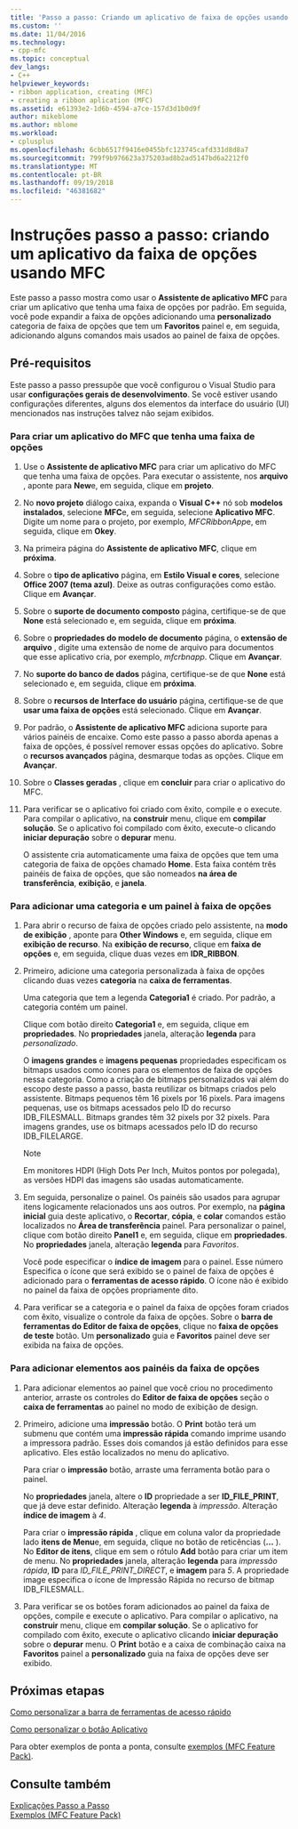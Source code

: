 ```yaml
---
title: 'Passo a passo: Criando um aplicativo de faixa de opções usando MFC | Microsoft Docs'
ms.custom: ''
ms.date: 11/04/2016
ms.technology:
- cpp-mfc
ms.topic: conceptual
dev_langs:
- C++
helpviewer_keywords:
- ribbon application, creating (MFC)
- creating a ribbon aplication (MFC)
ms.assetid: e61393e2-1d6b-4594-a7ce-157d3d1b0d9f
author: mikeblome
ms.author: mblome
ms.workload:
- cplusplus
ms.openlocfilehash: 6cbb6517f9416e0455bfc123745cafd331d8d8a7
ms.sourcegitcommit: 799f9b976623a375203ad8b2ad5147bd6a2212f0
ms.translationtype: MT
ms.contentlocale: pt-BR
ms.lasthandoff: 09/19/2018
ms.locfileid: "46381682"
---
```

# <a name="walkthrough-creating-a-ribbon-application-by-using-mfc"></a>Instruções passo a passo: criando um aplicativo da faixa de opções usando MFC

Este passo a passo mostra como usar o **Assistente de aplicativo MFC** para criar um aplicativo que tenha uma faixa de opções por padrão. Em seguida, você pode expandir a faixa de opções adicionando uma **personalizado** categoria de faixa de opções que tem um **Favoritos** painel e, em seguida, adicionando alguns comandos mais usados ao painel de faixa de opções.

## <a name="prerequisites"></a>Pré-requisitos

Este passo a passo pressupõe que você configurou o Visual Studio para usar **configurações gerais de desenvolvimento**. Se você estiver usando configurações diferentes, alguns dos elementos da interface do usuário (UI) mencionados nas instruções talvez não sejam exibidos.

### <a name="to-create-an-mfc-application-that-has-a-ribbon"></a>Para criar um aplicativo do MFC que tenha uma faixa de opções

1. Use o **Assistente de aplicativo MFC** para criar um aplicativo do MFC que tenha uma faixa de opções. Para executar o assistente, nos **arquivo** , aponte para **New**e, em seguida, clique em **projeto**.

1. No **novo projeto** diálogo caixa, expanda o **Visual C++** nó sob **modelos instalados**, selecione **MFC**e, em seguida, selecione  **Aplicativo MFC**. Digite um nome para o projeto, por exemplo, *MFCRibbonApp*e, em seguida, clique em **Okey**.

1. Na primeira página do **Assistente de aplicativo MFC**, clique em **próxima**.

1. Sobre o **tipo de aplicativo** página, em **Estilo Visual e cores**, selecione **Office 2007 (tema azul)**. Deixe as outras configurações como estão. Clique em **Avançar**.

1. Sobre o **suporte de documento composto** página, certifique-se de que **None** está selecionado e, em seguida, clique em **próxima**.

1. Sobre o **propriedades do modelo de documento** página, o **extensão de arquivo** , digite uma extensão de nome de arquivo para documentos que esse aplicativo cria, por exemplo, *mfcrbnapp*. Clique em **Avançar**.

1. No **suporte do banco de dados** página, certifique-se de que **None** está selecionado e, em seguida, clique em **próxima**.

1. Sobre o **recursos de Interface do usuário** página, certifique-se de que **usar uma faixa de opções** está selecionado. Clique em **Avançar**.

9. Por padrão, o **Assistente de aplicativo MFC** adiciona suporte para vários painéis de encaixe. Como este passo a passo aborda apenas a faixa de opções, é possível remover essas opções do aplicativo. Sobre o **recursos avançados** página, desmarque todas as opções. Clique em **Avançar**.

10. Sobre o **Classes geradas** , clique em **concluir** para criar o aplicativo do MFC.

11. Para verificar se o aplicativo foi criado com êxito, compile e o execute. Para compilar o aplicativo, na **construir** menu, clique em **compilar solução**. Se o aplicativo foi compilado com êxito, execute-o clicando **iniciar depuração** sobre o **depurar** menu.

     O assistente cria automaticamente uma faixa de opções que tem uma categoria de faixa de opções chamado **Home**. Esta faixa contém três painéis de faixa de opções, que são nomeados **na área de transferência**, **exibição**, e **janela**.

### <a name="to-add-a-category-and-panel-to-the-ribbon"></a>Para adicionar uma categoria e um painel à faixa de opções

1. Para abrir o recurso de faixa de opções criado pelo assistente, na **modo de exibição** , aponte para **Other Windows** e, em seguida, clique em **exibição de recurso**. Na **exibição de recurso**, clique em **faixa de opções** e, em seguida, clique duas vezes em **IDR_RIBBON**.

1. Primeiro, adicione uma categoria personalizada à faixa de opções clicando duas vezes **categoria** na **caixa de ferramentas**.

     Uma categoria que tem a legenda **Categoria1** é criado. Por padrão, a categoria contém um painel.

     Clique com botão direito **Categoria1** e, em seguida, clique em **propriedades**. No **propriedades** janela, alteração **legenda** para *personalizado*.

     O **imagens grandes** e **imagens pequenas** propriedades especificam os bitmaps usados como ícones para os elementos de faixa de opções nessa categoria. Como a criação de bitmaps personalizados vai além do escopo deste passo a passo, basta reutilizar os bitmaps criados pelo assistente. Bitmaps pequenos têm 16 pixels por 16 pixels. Para imagens pequenas, use os bitmaps acessados pelo ID do recurso IDB_FILESMALL. Bitmaps grandes têm 32 pixels por 32 pixels. Para imagens grandes, use os bitmaps acessados pelo ID do recurso IDB_FILELARGE.

    > [!NOTE]
    >  Em monitores HDPI (High Dots Per Inch, Muitos pontos por polegada), as versões HDPI das imagens são usadas automaticamente.

1. Em seguida, personalize o painel. Os painéis são usados para agrupar itens logicamente relacionados uns aos outros. Por exemplo, na **página inicial** guia deste aplicativo, o **Recortar**, **cópia**, e **colar** comandos estão localizados no  **Área de transferência** painel. Para personalizar o painel, clique com botão direito **Panel1** e, em seguida, clique em **propriedades**. No **propriedades** janela, alteração **legenda** para *Favoritos*.

     Você pode especificar o **índice de imagem** para o painel. Esse número Especifica o ícone que será exibido se o painel de faixa de opções é adicionado para o **ferramentas de acesso rápido**. O ícone não é exibido no painel da faixa de opções propriamente dito.

1. Para verificar se a categoria e o painel da faixa de opções foram criados com êxito, visualize o controle da faixa de opções. Sobre o **barra de ferramentas do Editor de faixa de opções**, clique no **faixa de opções de teste** botão. Um **personalizado** guia e **Favoritos** painel deve ser exibida na faixa de opções.

### <a name="to-add-elements-to-the-ribbon-panels"></a>Para adicionar elementos aos painéis da faixa de opções

1. Para adicionar elementos ao painel que você criou no procedimento anterior, arraste os controles do **Editor de faixa de opções** seção o **caixa de ferramentas** ao painel no modo de exibição de design.

1. Primeiro, adicione uma **impressão** botão. O **Print** botão terá um submenu que contém uma **impressão rápida** comando imprime usando a impressora padrão. Esses dois comandos já estão definidos para esse aplicativo. Eles estão localizados no menu do aplicativo.

     Para criar o **impressão** botão, arraste uma ferramenta botão para o painel.

     No **propriedades** janela, altere o **ID** propriedade a ser **ID_FILE_PRINT**, que já deve estar definido. Alteração **legenda** à *impressão*. Alteração **índice de imagem** à *4*.

     Para criar o **impressão rápida** , clique em coluna valor da propriedade lado **itens de Menu**e, em seguida, clique no botão de reticências (**...** ). No **Editor de itens**, clique em sem o rótulo **Add** botão para criar um item de menu. No **propriedades** janela, alteração **legenda** para *impressão rápida*, **ID** para *ID_FILE_PRINT_DIRECT*, e **imagem** para *5*. A propriedade image especifica o ícone de Impressão Rápida no recurso de bitmap IDB_FILESMALL.

1. Para verificar se os botões foram adicionados ao painel da faixa de opções, compile e execute o aplicativo. Para compilar o aplicativo, na **construir** menu, clique em **compilar solução**. Se o aplicativo for compilado com êxito, execute o aplicativo clicando **iniciar depuração** sobre o **depurar** menu. O **Print** botão e a caixa de combinação caixa na **Favoritos** painel a **personalizado** guia na faixa de opções deve ser exibido.

## <a name="next-steps"></a>Próximas etapas

[Como personalizar a barra de ferramentas de acesso rápido](../mfc/how-to-customize-the-quick-access-toolbar.md)

[Como personalizar o botão Aplicativo](../mfc/how-to-customize-the-application-button.md)

Para obter exemplos de ponta a ponta, consulte [exemplos (MFC Feature Pack)](../visual-cpp-samples.md).

## <a name="see-also"></a>Consulte também

[Explicações Passo a Passo](../mfc/walkthroughs-mfc.md)<br/>
[Exemplos (MFC Feature Pack)](../visual-cpp-samples.md)

